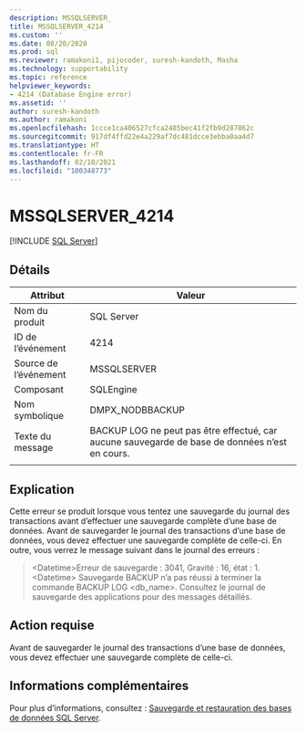 ```yaml
---
description: MSSQLSERVER_
title: MSSQLSERVER_4214
ms.custom: ''
ms.date: 08/20/2020
ms.prod: sql
ms.reviewer: ramakoni1, pijocoder, suresh-kandoth, Masha
ms.technology: supportability
ms.topic: reference
helpviewer_keywords:
- 4214 (Database Engine error)
ms.assetid: ''
author: suresh-kandoth
ms.author: ramakoni
ms.openlocfilehash: 1ccce1ca406527cfca2485bec41f2fb9d287862c
ms.sourcegitcommit: 917df4ffd22e4a229af7dc481dcce3ebba0aa4d7
ms.translationtype: HT
ms.contentlocale: fr-FR
ms.lasthandoff: 02/10/2021
ms.locfileid: "100348773"
---
```

# <a name="mssqlserver_4214"></a>MSSQLSERVER_4214
 [!INCLUDE [SQL Server](../../includes/applies-to-version/sqlserver.md)]

## <a name="details"></a>Détails

|Attribut|Valeur|
|---|---|
|Nom du produit|SQL Server|
|ID de l’événement|4214|
|Source de l’événement|MSSQLSERVER|
|Composant|SQLEngine|
|Nom symbolique|DMPX_NODBBACKUP|
|Texte du message|BACKUP LOG ne peut pas être effectué, car aucune sauvegarde de base de données n’est en cours.|
||

## <a name="explanation"></a>Explication

Cette erreur se produit lorsque vous tentez une sauvegarde du journal des transactions avant d’effectuer une sauvegarde complète d’une base de données. Avant de sauvegarder le journal des transactions d’une base de données, vous devez effectuer une sauvegarde complète de celle-ci. En outre, vous verrez le message suivant dans le journal des erreurs :

> \<Datetime>Erreur de sauvegarde : 3041, Gravité : 16, état : 1.  
\<Datetime> Sauvegarde     BACKUP n’a pas réussi à terminer la commande BACKUP LOG \<db_name>. Consultez le journal de sauvegarde des applications pour des messages détaillés.

## <a name="user-action"></a>Action requise

Avant de sauvegarder le journal des transactions d’une base de données, vous devez effectuer une sauvegarde complète de celle-ci.

## <a name="more-information"></a>Informations complémentaires

Pour plus d’informations, consultez : [Sauvegarde et restauration des bases de données SQL Server](../backup-restore/back-up-and-restore-of-sql-server-databases.md).